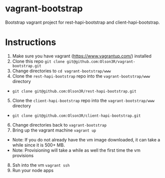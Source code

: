 # vagrant-bootstrap
Bootstrap vagrant project for rest-hapi-bootstrap and client-hapi-bootstrap.

# Instructions
1. Make sure you have vagrant (https://www.vagrantup.com/) installed
2. Clone this repo `git clone git@github.com:Olson3R/vagrant-bootstrap.git`
3. Change directories to `cd vagrant-bootstrap/www`
4. Clone the `rest-hapi-bootstrap` repo into the `vagrant-bootstrap/www` directory
 - `git clone git@github.com:Olson3R/rest-hapi-bootstrap.git`
5. Clone the `client-hapi-bootstrap` repo into the `vagrant-bootstrap/www` directory
 - `git clone git@github.com:Olson3R/client-hapi-bootstrap.git`
6. Change directories back to `vagrant-bootstrap`
7. Bring up the vagrant machine `vagrant up`
 * Note: If you do not already have the vm image downloaded, it can take a while since it is 500+ MB.
 * Note: Provisioning will take a while as well the first time the vm provisions
8. Ssh into the vm `vagrant ssh`
9. Run your node apps
